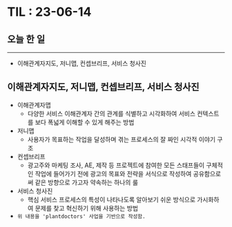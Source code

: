 # TIL : 23-06-14
## 오늘 한 일
---
- 이해관계자지도, 저니맵, 컨셉브리프, 서비스 청사진

## 이해관계자지도, 저니맵, 컨셉브리프, 서비스 청사진
- 이해관계자맵
    - 다양한 서비스 이해관계자 간의 관계를 식별하고 시각화하여 서비스 컨텍스트를 보다 폭넓게 이해할 수 있게 해주는 방법
- 저니맵
    - 사용자가 목표하는 작업을 달성하며 겪는 프로세스의 잘 짜인 시각적 이야기 구조
- 컨셉브리프
    -  광고주와 마케팅 조사, AE, 제작 등 프로젝트에 참여한 모든 스태프들이 구체적인 작업에 들어가기 전에 광고의 목표와 전략을 서식으로 작성하여 공유함으로써 같은 방향으로 가고자 약속하는 하나의 룰
- 서비스 청사진
    - 핵심 서비스 프로세스의 특성이 나타나도록 알아보기 쉬운 방식으로 가시화하여 문제를 찾고 혁신하기 위해 사용하는 방법
- `위 내용을 'plantdoctors' 사업을 기반으로 작성함.`